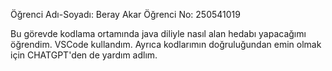 Öğrenci Adı-Soyadı: Beray Akar
Öğrenci No: 250541019

Bu görevde kodlama ortamında java diliyle nasıl alan hedabı yapacağımı öğrendim. VSCode kullandım. Ayrıca kodlarımın doğruluğundan emin olmak için CHATGPT'den de yardım adlım.
